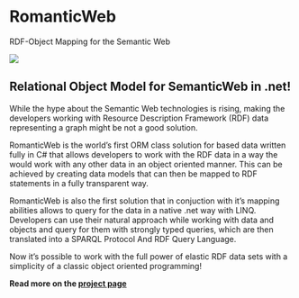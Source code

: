 RomanticWeb
===========

RDF-Object Mapping for the Semantic Web

<a href="http://ci.t-code.pl/viewType.html?buildTypeId=bt10&guest=1">
<img src="http://ci.t-code.pl/app/rest/builds/buildType:bt10/statusIcon"/>
</a>

## Relational Object Model for SemanticWeb in .net!

While the hype about the Semantic Web technologies is rising, making the developers working with Resource Description Framework (RDF) data representing a graph might be not a good solution.

RomanticWeb is the world’s first ORM class solution for based data written fully in C# that allows developers to work with the RDF data in a way the would work with any other data in an object oriented manner. This can be achieved by creating data models that can then be mapped to RDF statements in a fully transparent way.

RomanticWeb is also the first solution that in conjuction with it’s mapping abilities allows to query for the data in a native .net way with LINQ. Developers can use their natural approach while working with data and objects and query for them with strongly typed queries, which are then translated into a SPARQL Protocol And RDF Query Language.

Now it’s possible to work with the full power of elastic RDF data sets with a simplicity of a classic object oriented programming!

__Read more on the [project page](http://makolab.github.io/RomanticWeb/)__
